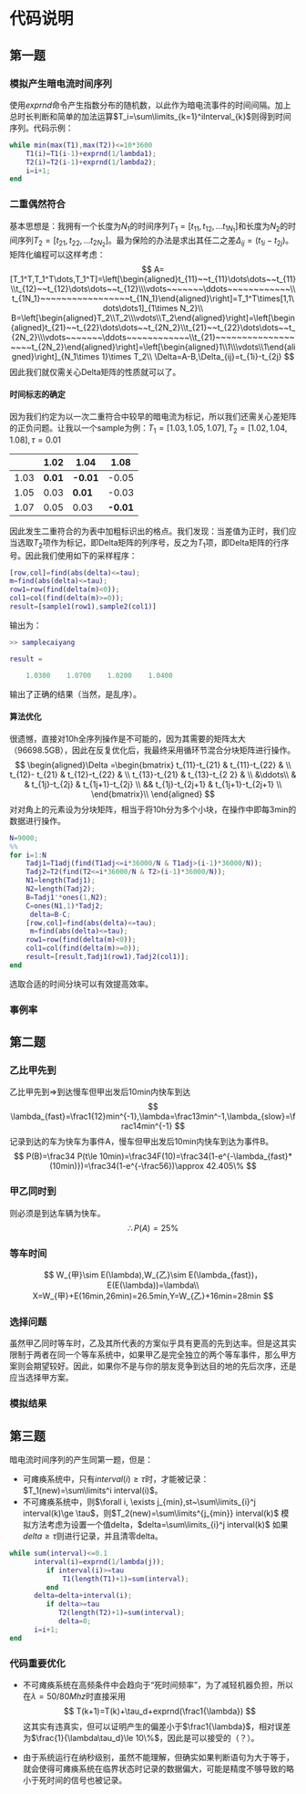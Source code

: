 # 代码说明

## 第一题

### 模拟产生暗电流时间序列

使用$exprnd$命令产生指数分布的随机数，以此作为暗电流事件的时间间隔。加上总时长判断和简单的加法运算$T_i=\sum\limits_{k=1}^iInterval_{k}$则得到时间序列。代码示例：

```matlab
while min(max(T1),max(T2))<=10*3600
    T1(i)=T1(i-1)+exprnd(1/lambda1);
    T2(i)=T2(i-1)+exprnd(1/lambda2);
    i=i+1;
end
```

### 二重偶然符合

基本思想是：我拥有一个长度为$N_1$的时间序列$T_1=[t_{11},t_{12},\dots t_{1N_1}]$和长度为$N_2$的时间序列$T_2=[t_{21},t_{22},\dots t_{2N_2}]$。最为保险的办法是求出其任二之差$\Delta_{ij}=(t_{1i}-t_{2j})$。矩阵化编程可以这样考虑：
$$
A=[T_1^T,T_1^T\dots,T_1^T]=\left[\begin{aligned}t_{11}~~t_{11}\dots\dots~~t_{11}\\t_{12}~~t_{12}\dots\dots~~t_{12}\\\vdots~~~~~~~\ddots~~~~~~~~~~~~\\t_{1N_1}~~~~~~~~~~~~~~~~~t_{1N_1}\end{aligned}\right]=T_1^T\times[1,1\dots\dots1]_{1\times N_2}\\
B=\left[\begin{aligned}T_2\\T_2\\\vdots\\T_2\end{aligned}\right]=\left[\begin{aligned}t_{21}~~t_{22}\dots\dots~~t_{2N_2}\\t_{21}~~t_{22}\dots\dots~~t_{2N_2}\\\vdots~~~~~~~\ddots~~~~~~~~~~~~\\t_{21}~~~~~~~~~~~~~~~~~~~t_{2N_2}\end{aligned}\right]=\left[\begin{aligned}1\\1\\\vdots\\1\end{aligned}\right]_{N_1\times 1}\times T_2\\
\Delta=A-B,\Delta_{ij}=t_{1i}-t_{2j}
$$
因此我们就仅需关心Delta矩阵的性质就可以了。

#### 时间标志的确定

因为我们约定为以一次二重符合中较早的暗电流为标记，所以我们还需关心差矩阵的正负问题。让我以一个sample为例：$T_1=[1.03,1.05,1.07],T_2=[1.02,1.04,1.08],\tau=0.01$

|      | 1.02     | 1.04      | 1.08      |
| ---- | -------- | --------- | --------- |
| 1.03 | **0.01** | **-0.01** | -0.05     |
| 1.05 | 0.03     | **0.01**  | -0.03     |
| 1.07 | 0.05     | 0.03      | **-0.01** |

因此发生二重符合的为表中加粗标识出的格点。我们发现：当差值为正时，我们应当选取$T_2$项作为标记，即Delta矩阵的列序号，反之为$T_1$项，即Delta矩阵的行序号。因此我们使用如下的采样程序：

```matlab
[row,col]=find(abs(delta)<=tau);
m=find(abs(delta)<=tau);
row1=row(find(delta(m)<0));
col1=col(find(delta(m)>=0));
result=[sample1(row1),sample2(col1)]
```

输出为：

```matlab
>> samplecaiyang

result =

    1.0300    1.0700    1.0200    1.0400
```

输出了正确的结果（当然，是乱序）。

#### 算法优化

很遗憾，直接对10h全序列操作是不可能的，因为其需要的矩阵太大（96698.5GB），因此在反复优化后，我最终采用循环节混合分块矩阵进行操作。
$$
\begin{aligned}\Delta =\begin{bmatrix}
t_{11}-t_{21} & t_{11}-t_{22} &  \\
t_{12}- t_{21} & t_{12}-t_{22} &  \\
t_{13}-t_{21} & t_{13}-t_{2 2} &  \\
&\ddots\\
 & & t_{1j}-t_{2j} & t_{1j+1}-t_{2j} \\
 && t_{1j}-t_{2j+1} & t_{1j+1}-t_{2j+1} \\
\end{bmatrix}\\
\end{aligned}
$$
对对角上的元素设为分块矩阵，相当于将10h分为多个小块，在操作中即每3min的数据进行操作。

```matlab
N=9000;
%%
for i=1:N
    Tadj1=T1adj(find(T1adj<=i*36000/N & T1adj>(i-1)*36000/N));
    Tadj2=T2(find(T2<=i*36000/N & T2>(i-1)*36000/N));
    N1=length(Tadj1);
    N2=length(Tadj2);
    B=Tadj1'*ones(1,N2);
    C=ones(N1,1)*Tadj2;
     delta=B-C;
    [row,col]=find(abs(delta)<=tau);
     m=find(abs(delta)<=tau);
    row1=row(find(delta(m)<0));
    col1=col(find(delta(m)>=0));
    result=[result,Tadj1(row1),Tadj2(col1)];
end
```

选取合适的时间分块可以有效提高效率。

### 事例率

## 第二题
### 乙比甲先到
乙比甲先到$\Rightarrow$到达慢车但甲出发后10min内快车到达
$$
\lambda_{fast}=\frac1{12}min^{-1},\lambda=\frac13min^-1,\lambda_{slow}=\frac14min^{-1}
$$
记录到达的车为快车为事件A，慢车但甲出发后10min内快车到达为事件B。
$$
P(B)=\frac34 P(t\le 10min)=\frac34F(10)=\frac34(1-e^{-\lambda_{fast}*(10min)})=\frac34(1-e^{-\frac56})\approx 42.405\%
$$
### 甲乙同时到

则必须是到达车辆为快车。
$$
\therefore P(A)=25\%
$$

### 等车时间

$$
W_{甲}\sim E(\lambda),W_{乙}\sim E(\lambda_{fast})，E(E(\lambda))=\lambda\\
X=W_{甲}+E(16min,26min)=26.5min,Y=W_{乙}+16min=28min
$$

### 选择问题

虽然甲乙同时等车时，乙及其所代表的方案似乎具有更高的先到达率。但是这其实限制于两者在同一个等车系统中，如果甲乙是完全独立的两个等车事件，那么甲方案则会期望较好。因此，如果你不是与你的朋友竞争到达目的地的先后次序，还是应当选择甲方案。

### 模拟结果



## 第三题
暗电流时间序列的产生同第一题，但是：
* 可瘫痪系统中，只有$interval(i)\ge\tau$时，才能被记录：$T_1(new)=\sum\limits^i interval(i)$。
* 不可瘫痪系统中，则$\forall i, \exists j_{min},st~\sum\limits_{i}^j interval(k)\ge \tau$，则$T_2(new)=\sum\limits^{j_{min}} interval(k)$
模拟方法考虑为设置一个值delta，$delta=\sum\limits_{i}^j interval(k)$ 如果$delta\ge \tau$则进行记录，并且清零delta。
```matlab
while sum(interval)<=0.1
      interval(i)=exprnd(1/lambda(j));
         if interval(i)>=tau
             T1(length(T1)+1)=sum(interval);
         end
      delta=delta+interval(i);
         if delta>=tau
            T2(length(T2)+1)=sum(interval);
            delta=0;
      i=i+1;
end
```

### 代码重要优化

* 不可瘫痪系统在高频条件中会趋向于“死时间频率”，为了减轻机器负担，所以在$\lambda=50/80 Mhz$时直接采用
  $$
  T(k+1)=T(k)+\tau_d+exprnd(\frac1{\lambda})
  $$
  这其实有违真实，但可以证明产生的偏差小于$\frac1{\lambda}$，相对误差为$\frac{1}{\lambda\tau_d}\le 10\%$，因此是可以接受的（？）。

* 由于系统运行在纳秒级别，虽然不能理解，但确实如果判断语句为大于等于，就会使得可瘫痪系统在临界状态时记录的数据偏大，可能是精度不够导致的略小于死时间的信号也被记录。

